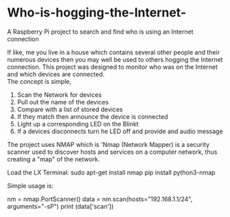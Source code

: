 # Who-is-hogging-the-Internet-
A Raspberry Pi project to search and find who is using an Internet connection

If like, me you live in a house which contains several other people and their numerous devices then you may well be used to others hogging the Internet connection.  This project was  designed to monitor who was on the Internet and which devices are connected.  
The concept is simple, 
1. Scan the Network for devices
2. Pull out the name of the devices
3. Compare with a list of stored devices
4. If they match then announce the device is connected
5. Light up a corresponding LED on the Blinkt
6. If a devices disconnects turn he LED off and provide and audio message

The project uses NMAP which is 'Nmap (Network Mapper) is a security scanner used to discover hosts and services on a computer network, thus creating a "map" of the network. 

Load the LX Terminal:
sudo apt-get install nmap
pip install python3-nmap

Simple usage is:

nm = nmap.PortScanner()
data = nm.scan(hosts="192.168.1.1/24", arguments="-sP")
print (data['scan'])